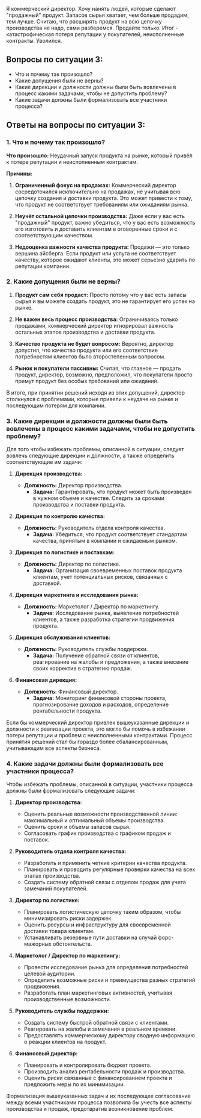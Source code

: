 Я коммерческий директор. 
Хочу нанять людей, которые сделают "продажный" продукт. 
Запасов сырья хватает, чем больше продадим, тем лучше. 
Считаю, что расширять продукт на всю цепочку производства не надо, сами разберемся. Продайте только. 
Итог - катастрофическая потеря репутации у покупателей, неисполненные контракты. Уволился.

## Вопросы по ситуации 3: 
- Что и почему так произошло?
- Какие допущения были не верны?
- Какие дирекции и должности должны были быть вовлечены в процесс какими задачами, чтобы не допустить проблему?
- Какие задачи должны были формализовать все участники процесса?


## Ответы на вопросы по ситуации 3:
### 1. Что и почему так произошло?

**Что произошло:** Неудачный запуск продукта на рынке, который привёл к потере репутации и неисполненным контрактам.

**Причины:**

1. **Ограниченный фокус на продажах:** Коммерческий директор сосредоточился исключительно на продажах, не учитывая всю цепочку создания и доставки продукта. Это может привести к тому, что продукт не соответствует требованиям или ожиданиям рынка.
    
2. **Неучёт остальной цепочки производства:** Даже если у вас есть "продажный" продукт, важно убедиться, что у вас есть возможность его изготовить и доставить клиентам в оговоренные сроки и с соответствующим качеством.
    
3. **Недооценка важности качества продукта:** Продажи — это только вершина айсберга. Если продукт или услуга не соответствует качеству, которое ожидают клиенты, это может серьезно ударить по репутации компании.
    

### 2. Какие допущения были не верны?

1. **Продукт сам себя продаст:** Просто потому что у вас есть запасы сырья и вы можете создать продукт, это не гарантирует его успех на рынке.
    
2. **Не важен весь процесс производства:** Ограничиваясь только продажами, коммерческий директор игнорировал важность остальных этапов производства и доставки продукта.
    
3. **Качество продукта не будет вопросом:** Вероятно, директор допустил, что качество продукта или его соответствие потребностям клиентов было второстепенным вопросом.
    
4. **Рынок и покупатели пассивны:** Считая, что главное — продать продукт, директор, возможно, предположил, что покупатели просто примут продукт без особых требований или ожиданий.
    

В итоге, при принятии решений исходя из этих допущений, директор столкнулся с проблемами, которые привели к неудаче на рынке и последующим потерям для компании.


### 3. Какие дирекции и должности должны были быть вовлечены в процесс какими задачами, чтобы не допустить проблему?

Для того чтобы избежать проблемы, описанной в ситуации, следует вовлечь следующие дирекции и должности, а также определить соответствующие им задачи:

1. **Дирекция производства:**
    - **Должность:** Директор производства.
        - **Задача:** Гарантировать, что продукт может быть произведен в нужном объеме и качестве. Следить за сроками производства и поставки продукта.

2. **Дирекция по контролю качества:**
    - **Должность:** Руководитель отдела контроля качества.
        - **Задача:** Убедиться, что продукт соответствует стандартам качества, принятым в компании и ожидаемым рынком.

3. **Дирекция по логистике и поставкам:**
    - **Должность:** Директор по логистике.
        - **Задача:** Организация своевременных поставок продукта клиентам, учет потенциальных рисков, связанных с доставкой.

4. **Дирекция маркетинга и исследования рынка:**
    - **Должность:** Маркетолог / Директор по маркетингу.
        - **Задача:** Исследование рынка, выявление потребностей клиентов, а также разработка стратегии продвижения продукта.

5. **Дирекция обслуживания клиентов:**
    - **Должность:** Руководитель службы поддержки.
        - **Задача:** Получение обратной связи от клиентов, реагирование на жалобы и предложения, а также внесение своих корректив в стратегию продаж.

6. **Финансовая дирекция:**
    - **Должность:** Финансовый директор.
        - **Задача:** Мониторинг финансовой стороны проекта, прогнозирование доходов и расходов, определение рентабельности продукта.

Если бы коммерческий директор привлек вышеуказанные дирекции и должности к реализации проекта, это могло бы помочь в избежании потери репутации и проблем с неисполненными контрактами. Процесс принятия решений стал бы гораздо более сбалансированным, учитывающим все аспекты бизнеса.

### 4. Какие задачи должны были формализовать все участники процесса?

Чтобы избежать проблемы, описанной в ситуации, участники процесса должны были формализовать следующие задачи:

1. **Директор производства:**
    - Оценить реальные возможности производственной линии: максимальный и оптимальный объемы производства.
    - Оценить сроки и объемы запасов сырья.
    - Согласовать график производства с графиком продаж и поставок.

2. **Руководитель отдела контроля качества:**
    - Разработать и применить четкие критерии качества продукта.
    - Планировать и проводить регулярные проверки качества на всех этапах производства.
    - Создать систему обратной связи с отделом продаж для учета замечаний покупателей.

3. **Директор по логистике:**
    - Планировать логистическую цепочку таким образом, чтобы минимизировать риски задержек.
    - Оценить ресурсы и инфраструктуру для своевременной доставки товара клиентам.
    - Устанавливать резервные пути доставки на случай форс-мажорных обстоятельств.

4. **Маркетолог / Директор по маркетингу:**
    - Провести исследование рынка для определения потребностей целевой аудитории.
    - Определить возможные риски и преимущества разных стратегий продвижения.
    - Разработать план маркетинговых активностей, учитывая производственные возможности.

5. **Руководитель службы поддержки:**
    - Создать систему быстрой обратной связи с клиентами.
    - Реагировать на жалобы и замечания в реальном времени.
    - Предоставлять коммерческому директору сводную информацию о реакции клиентов на продукт.

6. **Финансовый директор:**
    - Планировать и контролировать бюджет проекта.
    - Производить анализ рентабельности продаж и производства.
    - Оценить риски связанные с финансированием проекта и предложить меры по их минимизации.

Формализация вышеуказанных задач и их последующее согласование между всеми участниками процесса позволила бы учесть все аспекты производства и продаж, предотвратив возникновение проблем.
